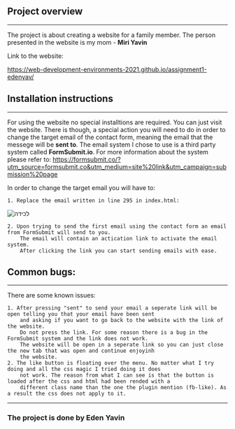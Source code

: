 ## Project overview

---

The project is about creating a website for a family member.
The person presented in the website is my mom - __Miri Yavin__

Link to the website:

https://web-development-environments-2021.github.io/assignment1-edenyav/


## Installation instructions
---

For using the website no special installtions are required.
You can just visit the website.
There is though, a special action you will need to do in order to change the target email of
the contact form, meaning the email that the messege will be **sent to**.
The email system I chose to use is a third party system called __FormSubmit.io__. For more
information about the system please refer to:
https://formsubmit.co/?utm_source=formsubmit.co&utm_medium=site%20link&utm_campaign=submission%20page

In order to change the target email you will have to:

    1. Replace the email written in line 295 in index.html:
![‏‏לכידה](https://user-images.githubusercontent.com/64005996/112594210-a0523200-8e19-11eb-8038-a848f713f89b.PNG)

    2. Upon trying to send the first email using the contact form an email from FormSubmit will send to you.
        The email will contain an actication link to activate the email system.
        After clicking the link you can start sending emails with ease.

## Common bugs:
---

There are some known issues:

    1. After pressing "sent" to send your email a seperate link will be open telling you that your email have been sent
        and asking if you want to go back to the website with the link of the website.
        Do not press the link. For some reason there is a bug in the FormSubmit system and the link does not work.
        The website will be open in a seperate link so you can just close the new tab that was open and continue enjoyinh
        the website.
    2. The like button is floating over the menu. No matter what I try doing and all the css magic I tried doing it does
        not work. The reason from what I can see is that the button is loaded after the css and html had been rended with a 
        different class name than the one the plugin mention (fb-like). As a result the css does not apply to it.
      
---
### The project is done by Eden Yavin
